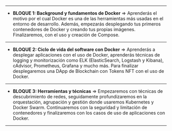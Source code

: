 ------------------------------------------------------------------------------------------

- **BLOQUE 1: Background y fundamentos de Docker** => Aprenderás el motivo por el cual Docker es una de las herramientas más usadas en el entorno de desarrollo. Además, empezarás desplegando tus primeros contenedores de Docker y creando tus propias imágenes. Finalizaremos, con el uso y creación de Compose.

------------------------------------------------------------------------------------------

- **BLOQUE 2: Ciclo de vida del software con Docker** => Aprenderás a desplegar aplicaciones con el uso de Docker, aprenderás técnicas de logging y monitorización como ELK (ElasticSearch, Logstash y Kibana), cAdvisor, Prometheus, Grafana y mucho más. Para finalizar desplegaremos una DApp de Blockchain con Tokens NFT con el uso de Docker.

------------------------------------------------------------------------------------------

- **BLOQUE 3: Herramientas y técnicas** => Empezaremos con técnicas de descubrimiento de redes, seguidamente profundizaremos en la orquestación, agrupación y gestión donde usaremos Kubernetes y Docker Swarm. Continuaremos con la seguridad y limitación de contenedores y finalizaremos con los casos de uso de aplicaciones con Docker.

------------------------------------------------------------------------------------------